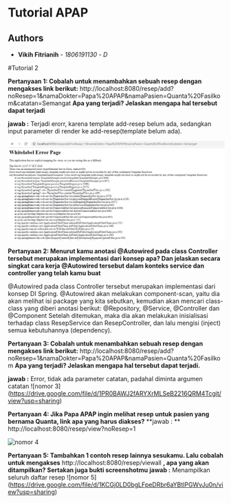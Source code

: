 # Tutorial APAP
## Authors
* **Vikih Fitrianih** - *1806191130* - *D*


#Tutorial 2



**Pertanyaan 1: Cobalah untuk menambahkan sebuah resep dengan mengakses link berikut:**
http://localhost:8080/resep/add?noResep=1&namaDokter=Papa%20APAP&namaPasien=Quanta%20Fasilkom&catatan=Semangat 
**Apa yang terjadi? Jelaskan mengapa hal tersebut dapat terjadi**

**jawab :**
Terjadi erorr, karena template add-resep belum ada, sedangkan input parameter di render ke add-resep(template belum ada). 

![nomor 1](https://github.com/zuancux/trying/blob/master/pertanyaan%201.png)


**Pertanyaan 2: Menurut kamu anotasi @Autowired pada class Controller tersebut merupakan implementasi dari konsep apa? Dan jelaskan secara singkat cara kerja @Autowired tersebut dalam konteks service dan controller yang telah kamu buat**

@Autowired pada class Controller tersebut merupakan implementasi dari konsep DI Spring. @Autowired akan melakukan component-scan, yaitu dia akan melihat isi package yang kita sebutkan, kemudian akan mencari class-class yang diberi anotasi berikut:
@Repository, @Service, @Controller dan @Component
Setelah ditemukan, maka dia akan melakukan inisialisasi terhadap class ResepService dan ResepController, dan lalu mengisi (inject) semua kebutuhannya (dependency). 




**Pertanyaan 3: Cobalah untuk menambahkan sebuah resep dengan mengakses link berikut:** http://localhost:8080/resep/add?noResep=1&namaDokter=Papa%20APAP&namaPasien=Quanta%20Fasilkom 
**Apa yang terjadi? Jelaskan mengapa hal tersebut dapat terjadi.**

**jawab :**
Error, tidak ada parameter catatan, padahal diminta argumen catatan
![nomor 3] (https://drive.google.com/file/d/1PR0BAWJ2fARYXrMLSeB2216QRM4Tcgit/view?usp=sharing)

**Pertanyaan 4: Jika Papa APAP ingin melihat resep untuk pasien yang bernama Quanta, link apa yang harus diakses?**
**jawab : **
http://localhost:8080/resep/view?noResep=1

![nomor 4](https://drive.google.com/file/d/1S7hHKj5bbC7JIshYGBO8s0TUu5-5guCu/view?usp=sharing)

**Pertanyaan 5: Tambahkan 1 contoh resep lainnya sesukamu. Lalu cobalah untuk mengakses** http://localhost:8080/resep/viewall **, apa yang akan ditampilkan? Sertakan juga bukti screenshotmu**
**jawab :**
Menampilkan seluruh daftar resep
![nomor 5] (https://drive.google.com/file/d/1KCGj0LD0bgLFpeDRbr6aYBtlPGWvJu0n/view?usp=sharing)
